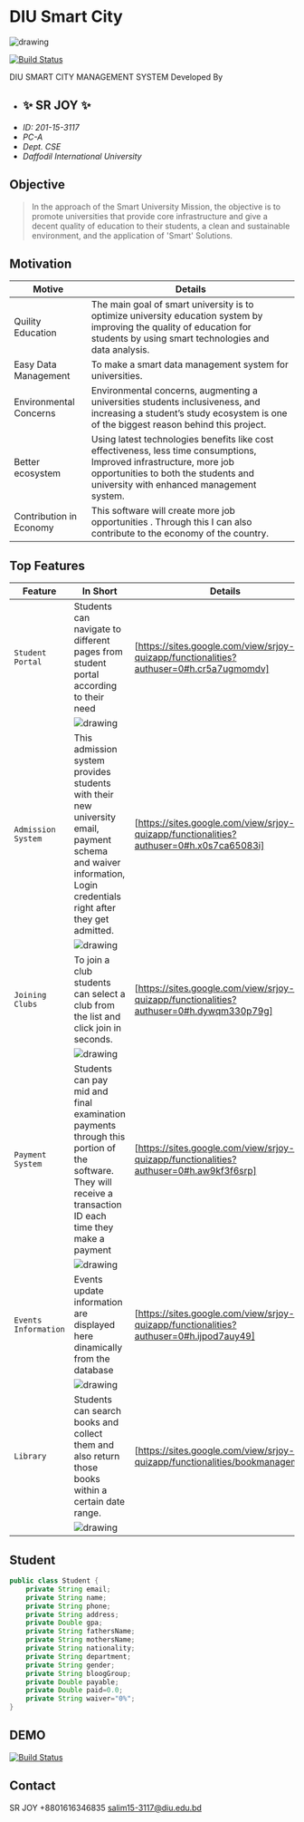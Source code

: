 # DIU Smart City
![drawing](https://lh5.googleusercontent.com/75atNmCf8EmR57sAd7tTggS5NhKNRzsT4HvS47-nOmjuyb7ks1oZDuPwO7vHJFVZdwDe-rKhO8ASOwXN8JbBzHo=w16383)

[![Build Status](https://i.ibb.co/PmgmtFc/Screenshot-2022-06-22-at-2-16-22-PM.png)](https://sites.google.com/view/srjoy-quizapp/home)

DIU SMART CITY MANAGEMENT SYSTEM
Developed By
- ##  ✨  SR JOY  ✨    
- _ID: 201-15-3117_
- _PC-A_
- _Dept. CSE_
- _Daffodil International University_

## Objective

> In the approach of the Smart University Mission, the objective is to promote universities that provide core infrastructure and give a decent quality of education to their students, a clean and sustainable environment, and the application of 'Smart' Solutions.

## Motivation

| Motive | Details |
| ------ | ------ |
| Quility Education | The main goal of smart university is to optimize university education system by improving the quality of education for students by using smart technologies and data analysis. |
| Easy Data Management | To make a smart data management system for universities. |
| Environmental Concerns | Environmental concerns, augmenting a universities students inclusiveness, and increasing a student’s study ecosystem is one of the biggest reason behind this project. |
| Better ecosystem | Using latest technologies benefits like cost effectiveness, less time consumptions, Improved infrastructure, more job opportunities to both the students and university with enhanced management system. |
| Contribution in Economy | This software will create more job opportunities . Through this I can also contribute to the economy of the country. |

## Top Features
| Feature  |  In Short | Details |
| -------  | --------  | ------- |
| `Student Portal` | Students can navigate to different pages from student portal according to their need | [https://sites.google.com/view/srjoy-quizapp/functionalities?authuser=0#h.cr5a7ugmomdv] |
| |![drawing](https://i.ibb.co/VB9yxBh/Screenshot-1.png) |
| `Admission System` | This admission system provides students with their new university email, payment schema and waiver information, Login credentials right after they get admitted. | [https://sites.google.com/view/srjoy-quizapp/functionalities?authuser=0#h.x0s7ca65083i] |
| |![drawing](https://i.ibb.co/tZkPSbH/Screenshot-6.png) |
| `Joining Clubs` | To join a club students can select a club from the list and click join in seconds. | [https://sites.google.com/view/srjoy-quizapp/functionalities?authuser=0#h.dywqm330p79g] |
| |![drawing](https://i.ibb.co/xLnfGtv/Screenshot-2.png) |
| `Payment System` | Students can pay mid and final examination payments through this portion of the software. They will receive a transaction ID each time they make a payment | [https://sites.google.com/view/srjoy-quizapp/functionalities?authuser=0#h.aw9kf3f6srp] |
| |![drawing](https://i.ibb.co/WFZbd8g/Screenshot-4.png) |
| `Events Information` | Events update information are displayed here dinamically from the database | [https://sites.google.com/view/srjoy-quizapp/functionalities?authuser=0#h.ijpod7auy49] |
| |![drawing](https://i.ibb.co/R0XV3WH/Screenshot-5.png) |
| `Library` | Students can search books and collect them and also return those books within a certain date range. |[https://sites.google.com/view/srjoy-quizapp/functionalities/bookmanagement]|
| |![drawing](https://i.ibb.co/mXhNSKR/Screenshot-3.png) |




## Student

```java
public class Student {
    private String email;
    private String name;
    private String phone;
    private String address;
    private Double gpa;
    private String fathersName;
    private String mothersName;
    private String nationality;
    private String department;
    private String gender;
    private String bloogGroup;
    private Double payable;
    private Double paid=0.0;
    private String waiver="0%";
}
```



## DEMO
[![Build Status](https://i.ibb.co/PmgmtFc/Screenshot-2022-06-22-at-2-16-22-PM.png)](https://sites.google.com/view/srjoy-quizapp/demo)


## Contact
SR JOY
+8801616346835
salim15-3117@diu.edu.bd
